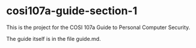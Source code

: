 # cosi107a-guide-section-1

This is the project for the COSI 107a Guide to Personal Computer Security.

The guide itself is in the file guide.md.
